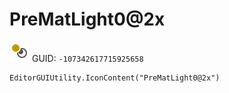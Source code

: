 # PreMatLight0@2x
![](/img/PreMatLight0@2x.png)
GUID: `-107342617715925658`
```
EditorGUIUtility.IconContent("PreMatLight0@2x")
```
